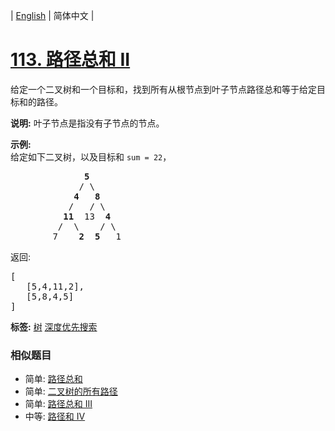 | [English](README_EN.md) | 简体中文 |

# [113. 路径总和 II](https://leetcode-cn.com/problems/path-sum-ii)
<p>给定一个二叉树和一个目标和，找到所有从根节点到叶子节点路径总和等于给定目标和的路径。</p>

<p><strong>说明:</strong>&nbsp;叶子节点是指没有子节点的节点。</p>

<p><strong>示例:</strong><br>
给定如下二叉树，以及目标和&nbsp;<code>sum = 22</code>，</p>

<pre>              <strong>5</strong>
             / \
            <strong>4</strong>   <strong>8</strong>
           /   / \
          <strong>11</strong>  13  <strong>4</strong>
         /  \    / \
        7    <strong>2</strong>  <strong>5</strong>   1
</pre>

<p>返回:</p>

<pre>[
   [5,4,11,2],
   [5,8,4,5]
]
</pre>

**标签:**  [树](https://leetcode-cn.com/tag/tree) [深度优先搜索](https://leetcode-cn.com/tag/depth-first-search) 
 ### 相似题目
- 简单:	[路径总和](https://leetcode-cn.com/problems/path-sum) 
- 简单:	[二叉树的所有路径](https://leetcode-cn.com/problems/binary-tree-paths) 
- 简单:	[路径总和 III](https://leetcode-cn.com/problems/path-sum-iii) 
- 中等:	[路径和 IV](https://leetcode-cn.com/problems/path-sum-iv) 
